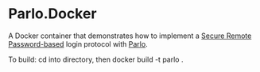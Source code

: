 # Parlo.Docker
 A Docker container that demonstrates how to implement a <a href="https://github.com/secure-remote-password/srp.net">Secure Remote Password-based</a> login protocol with <a href="https://www.github.com/afr0/parlo/">Parlo</a>.

To build: cd into directory, then docker build -t parlo .
